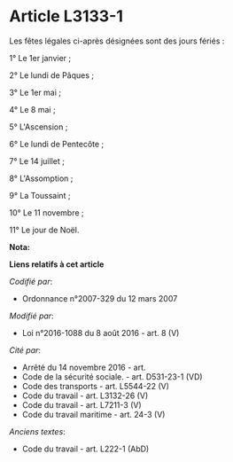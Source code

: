 # Article L3133-1

Les fêtes légales ci-après désignées sont des jours fériés : 

1° Le 1er janvier ; 

2° Le lundi de Pâques ; 

3° Le 1er mai ; 

4° Le 8 mai ; 

5° L'Ascension ; 

6° Le lundi de Pentecôte ; 

7° Le 14 juillet ; 

8° L'Assomption ; 

9° La Toussaint ; 

10° Le 11 novembre ; 

11° Le jour de Noël.

**Nota:**



**Liens relatifs à cet article**

_Codifié par_:

  - Ordonnance n°2007-329 du 12 mars 2007

_Modifié par_:

  - Loi n°2016-1088 du 8 août 2016 - art. 8 (V)

_Cité par_:

  - Arrêté du 14 novembre 2016 - art.
  - Code de la sécurité sociale. - art. D531-23-1 (VD)
  - Code des transports - art. L5544-22 (V)
  - Code du travail - art. L3132-26 (V)
  - Code du travail - art. L7211-3 (V)
  - Code du travail maritime - art. 24-3 (V)

_Anciens textes_:

  - Code du travail - art. L222-1 (AbD)
